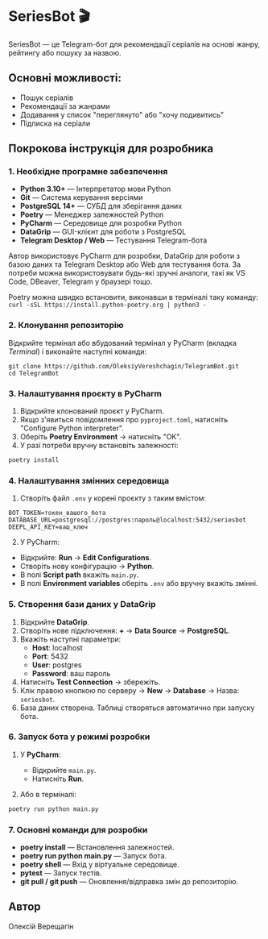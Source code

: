 # SeriesBot 🎬

SeriesBot — це Telegram-бот для рекомендації серіалів на основі жанру, рейтингу або пошуку за назвою.

## Основні можливості:
- Пошук серіалів
- Рекомендації за жанрами
- Додавання у список "переглянуто" або "хочу подивитись"
- Підписка на серіали

## Покрокова інструкція для розробника

### 1. Необхідне програмне забезпечення

- **Python 3.10+** — Інтерпретатор мови Python
- **Git** — Система керування версіями
- **PostgreSQL 14+** — СУБД для зберігання даних
- **Poetry** — Менеджер залежностей Python
- **PyCharm** — Середовище для розробки Python
- **DataGrip** — GUI-клієнт для роботи з PostgreSQL
- **Telegram Desktop / Web** — Тестування Telegram-бота

Автор використовує PyCharm для розробки, DataGrip для роботи з базою даних та Telegram Desktop або Web для тестування бота. За потреби можна використовувати будь-які зручні аналоги, такі як VS Code, DBeaver, Telegram у браузері тощо.

Poetry можна швидко встановити, виконавши в терміналі таку команду:  
`curl -sSL https://install.python-poetry.org | python3 -`
### 2. Клонування репозиторію

Відкрийте термінал або вбудований термінал у PyCharm (вкладка *Terminal*) і виконайте наступні команди:
```
git clone https://github.com/OleksiyVereshchagin/TelegramBot.git
cd TelegramBot
```
### 3. Налаштування проєкту в PyCharm

1. Відкрийте клонований проєкт у PyCharm.
2. Якщо з'явиться повідомлення про `pyproject.toml`, натисніть "Configure Python interpreter".
3. Оберіть **Poetry Environment** → натисніть "OK".
4. У разі потреби вручну встановіть залежності:

```bash
poetry install
```
### 4. Налаштування змінних середовища

1. Створіть файл `.env` у корені проєкту з таким вмістом:
```
BOT_TOKEN=токен_вашого_бота
DATABASE_URL=postgresql://postgres:пароль@localhost:5432/seriesbot
DEEPL_API_KEY=ваш_ключ
```
2. У PyCharm:

- Відкрийте: **Run** → **Edit Configurations**.
- Створіть нову конфігурацію → **Python**.
- В полі **Script path** вкажіть `main.py`.
- В полі **Environment variables** оберіть `.env` або вручну вкажіть змінні.

### 5. Створення бази даних у DataGrip

1. Відкрийте **DataGrip**.
2. Створіть нове підключення: **+** → **Data Source** → **PostgreSQL**.
3. Вкажіть наступні параметри:
   - **Host**: localhost
   - **Port**: 5432
   - **User**: postgres
   - **Password**: ваш пароль
4. Натисніть **Test Connection** → збережіть.
5. Клік правою кнопкою по серверу → **New** → **Database** → Назва: `seriesbot`.
6. База даних створена. Таблиці створяться автоматично при запуску бота.

### 6. Запуск бота у режимі розробки

1. У **PyCharm**:
   - Відкрийте `main.py`.
   - Натисніть **Run**.

2. Або в терміналі:

```bash
poetry run python main.py
```
### 7. Основні команди для розробки

- **poetry install** — Встановлення залежностей.
- **poetry run python main.py** — Запуск бота.
- **poetry shell** — Вхід у віртуальне середовище.
- **pytest** — Запуск тестів.
- **git pull / git push** — Оновлення/відправка змін до репозиторію.

## Автор
Олексій Верещагін
